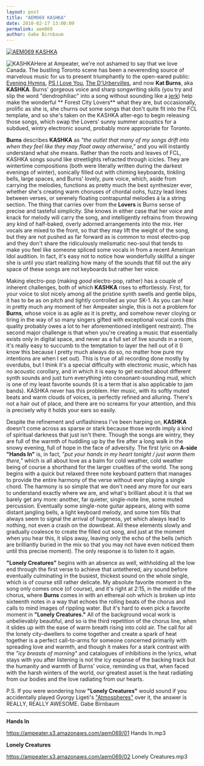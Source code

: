 ```yaml
---
layout: post
title: "AEM069 KASHKA"
date: 2010-02-17 13:00:09
permalink: aem069
author: Gabe Birnbaum
---
```

[![AEM069 KASHKA](https://ampeater.s3.amazonaws.com/aem069/KASHKA.jpg)](https://ampeater.s3.amazonaws.com/aem069/KASHKA.jpg)

![](http://ampeatermusic.com/wp-content/uploads/2010/02/KASHKA.jpg "KASHKA")Here at Ampeater, we're not ashamed to say that we love Canada. The bustling Toronto scene has been a neverending source of marvelous music for us to present triumphantly to the open-eared public: [Evening Hymns](http://ampeatermusic.com/aem045), [PS I Love You](http://ampeatermusic.com/aem027), [The D'Urbervilles](http://ampeatermusic.com/aem066), and now **Kat Burns**, aka **KASHKA**. Burns' gorgeous voice and sharp songwriting skills (you try and slip the word "dendrophiliac" into a song without sounding like a [jerk](http://www.youtube.com/watch?v=dyhWwuDRoeY)) help make the wonderful ** Forest City Lovers** what they are, but occasionally, prolific as she is, she churns out some songs that don't quite fit into the FCL template, and so she's taken on the KASHKA alter-ego to begin releasing those songs, which swap the Lovers' sunny summer acoustics for a subdued, wintry electronic sound, probably more appropriate for Toronto.

<!-- more -->

**Burns** describes **KASHKA** as _"the outlet that many of my songs drift into when they feel like they may float away otherwise,"_ and you will instantly understand what she means. Rather than the roots and leaves of FCL, KASHKA songs sound like streetlights refracted through icicles. They are wintertime compositions (both were literally written during the darkest evenings of winter), sonically filled out with chiming keyboards, tinkling bells, large spaces, and Burns' lovely, pure voice, which, aside from carrying the melodies, functions as pretty much the best synthesizer ever, whether she's creating warm choruses of chordal oohs, fuzzy lead lines between verses, or serenely floating contrapuntal melodies á la a string section. The thing that carries over from the **Lovers** is Burns sense of precise and tasteful simplicity. She knows in either case that her voice and knack for melody will carry the song, and intelligently refrains from throwing any kind of half-baked, overly adorned arrangements into the mix. Her vocals are mixed to the front, so that they may lift the weight of the song, but they are not pushed as far forward as is common to most electro-pop and they don't share the ridiculously melismatic neo-soul that tends to make you feel like someone spliced some vocals in from a recent American Idol audition. In fact, it's easy not to notice how wonderfully skillful a singer she is until you start realizing how many of the sounds that fill out the airy space of these songs are not keyboards but rather her voice.

Making electro-pop (making _good_ electro-pop, rather) has a couple of inherent challenges, both of which **KASHKA** rises to effortlessly. First, for your voice to slot nicely among all the pristine synth swells and gentle blips, it has to be as on pitch and tightly controlled as your SK-1. As you can hear in pretty much any moment of her Ampeater single, this is not a problem for **Burns**, whose voice is as agile as it is pretty, and somehow never cloying or tiring in the way of so many singers gifted with exceptional vocal cords (this quality probably owes a lot to her aforementioned intelligent restraint). The second major challenge is that when you're creating a music that essentially exists only in digital space, and never as a full set of live sounds in a room, it's really easy to succumb to the temptation to layer the hell out of it (I know this because I pretty much always do so, no matter how pure my intentions are when I set out). This is true of all recording done mostly by overdubs, but I think it's a special difficulty with electronic music, which has no acoustic corollary, and in which it is easy to get excited about different synth sounds and just turn everything into consonant-sounding mud, which is one of my least favorite sounds (it is a term that is also applicable to jam bands). KASHKA never has this problem. Her music, with its softly muted beats and warm clouds of voices, is perfectly refined and alluring. There's not a hair out of place, and there are no screams for your attention, and this is precisely why it holds your ears so easily.

Despite the refinement and unflashiness I've been harping on, **KASHKA** doesn't come across as sparse or stark because those words imply a kind of spiritual darkness that just isn't there. Though the songs are wintry, they are full of the warmth of huddling up by the fire after a long walk in the snowy evening, full of hope in the face of adversity. The first lyric on **A-side "Hands In"** is, in fact, _"put your hands in my heart tonight / just warm them there,"_ which is all about love as a balm for cold weather, cold weather being of course a shorthand for the larger cruelties of the world. The song begins with a quick but relaxed three note keyboard pattern that manages to provide the entire harmony of the verse without ever playing a single chord. The harmony is so simple that we don't need any more for our ears to understand exactly where we are, and what's brilliant about it is that we barely get any more: another, far quieter, single-note line, some muted percussion. Eventually some single-note guitar appears, along with some distant jangling bells, a light keyboard melody, and some tom fills that always seem to signal the arrival of hugeness, yet which always lead to nothing, not even a crash on the downbeat. All these elements slowly and gradually coalesce to create the filled out song, and just at the moment when you hear this, it slips away, leaving only the echo of the bells (which are brilliantly buried in the mix so that you may not have even noticed them until this precise moment). The only response is to listen to it again.

**"Lonely Creatures"** begins with an absence as well, withholding all the low end through the first verse to achieve that untethered, airy sound before eventually culminating in the busiest, thickest sound on the whole single, which is of course still rather delicate. My absolute favorite moment in the song only comes once (of course), and it's right at 2:15, in the middle of the chorus, where **Burns** comes in with an ethereal ooh which is broken up into sixteenth notes in a way that echoes the rolling beats of the chorus and calls to mind images of rippling water. But it's hard to even pick a favorite moment in **"Lonely Creatures."** All of the background vocal work is unbelievably beautiful, and so is the third repetition of the chorus line, when it slides up with the ease of warm breath rising into cold air. The call for all the lonely city-dwellers to come together and create a spark of heat together is a perfect call-to-arms for someone concerned primarily with spreading love and warmth, and though it makes for a stark contrast with the _"icy breasts of morning"_ and catalogues of inhibitions in the lyrics, what stays with you after listening is not the icy expanse of the backing track but the humanity and warmth of Burns' voice, reminding us that, when faced with the harsh winters of the world, our greatest asset is the heat radiating from our bodies and the love radiating from our hearts.

P.S. If you were wondering how **"Lonely Creatures"** would sound if you accidentally played Gyorgy Ligeti's ["Atmospheres"](http://www.youtube.com/watch?v=aI0P1NnUFxc) over it, the answer is REALLY, REALLY AWESOME. Gabe Birnbaum

---

**Hands In**

https://ampeater.s3.amazonaws.com/aem069/01 Hands In.mp3

**Lonely Creatures**

https://ampeater.s3.amazonaws.com/aem069/02 Lonely Creatures.mp3

